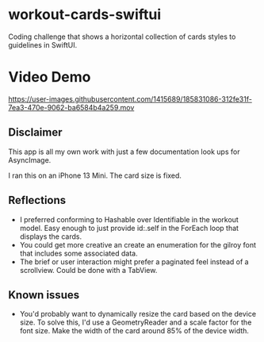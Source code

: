 # workout-cards-swiftui
Coding challenge that shows a horizontal collection of cards styles to guidelines in SwiftUI.

# Video Demo

https://user-images.githubusercontent.com/1415689/185831086-312fe31f-7ea3-470e-9062-ba6584b4a259.mov

## Disclaimer
This app is all my own work with just a few documentation look ups for AsyncImage.

I ran this on an iPhone 13 Mini. The card size is fixed.

## Reflections
- I preferred conforming to Hashable over Identifiable in the workout model. Easy enough to just provide id:\.self in the ForEach loop that displays the cards.
- You could get more creative an create an enumeration for the gilroy font that includes some associated data.
- The brief or user interaction might prefer a paginated feel instead of a scrollview. Could be done with a TabView.

## Known issues
- You'd probably want to dynamically resize the card based on the device size. To solve this, I'd use a GeometryReader and a scale factor for the font size. Make the width of the card around 85% of the device width.

